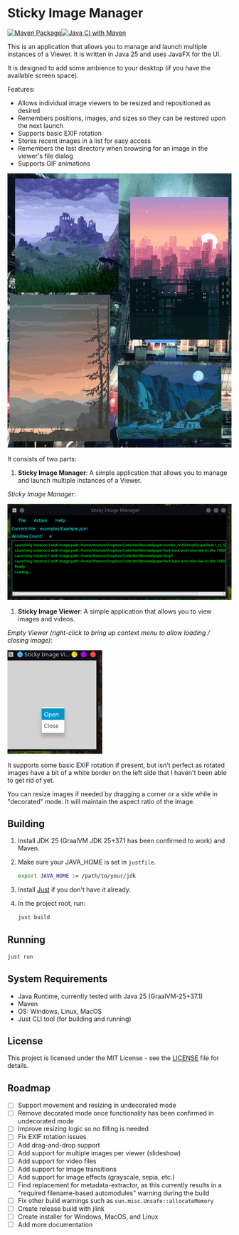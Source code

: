 # Sticky Image Manager

[![Maven Package](https://github.com/darkmusic/sticky-image-manager/actions/workflows/maven-publish.yml/badge.svg)](https://github.com/darkmusic/sticky-image-manager/actions/workflows/maven-publish.yml)[![Java CI with Maven](https://github.com/darkmusic/sticky-image-manager/actions/workflows/maven.yml/badge.svg)](https://github.com/darkmusic/sticky-image-manager/actions/workflows/maven.yml)

This is an application that allows you to manage and launch multiple instances of a Viewer.  It is written in Java 25 and uses JavaFX for the UI.

It is designed to add some ambience to your desktop (if you have the available screen space).

Features:

- Allows individual image viewers to be resized and repositioned as desired
- Remembers positions, images, and sizes so they can be restored upon the next launch
- Supports basic EXIF rotation
- Stores recent images in a list for easy access
- Remembers the last directory when browsing for an image in the viewer's file dialog
- Supports GIF animations


![Sticky Image Manager](res/Screencast.gif)

It consists of two parts:

1. **Sticky Image Manager**: A simple application that allows you to manage and launch multiple instances of a Viewer.

*Sticky Image Manager*:

![Sticky Image Manager](res/Manager.png)

1. **Sticky Image Viewer**: A simple application that allows you to view images and videos.

*Empty Viewer (right-click to bring up context menu to allow loading / closing image)*:

![Sticky Image Viewer](res/Viewer.png)

It supports some basic EXIF rotation if present, but isn't perfect as rotated images have a bit of a white border on the left side that I haven't been able to get rid of yet.

You can resize images if needed by dragging a corner or a side while in "decorated" mode.  It will maintain the aspect ratio of the image.

## Building

1. Install JDK 25 (GraalVM JDK 25+37.1 has been confirmed to work) and Maven.
2. Make sure your JAVA_HOME is set in `justfile`.

   ```bash
   export JAVA_HOME := /path/to/your/jdk
   ```

3. Install [Just](https://just.systems/) if you don't have it already.
4. In the project root, run:

   ```bash
   just build
   ```

## Running

```bash
just run
```

## System Requirements

- Java Runtime, currently tested with Java 25 (GraalVM-25+37.1)
- Maven
- OS: Windows, Linux, MacOS
- Just CLI tool (for building and running)

## License
This project is licensed under the MIT License - see the [LICENSE](LICENSE) file for details.

## Roadmap
- [ ] Support movement and resizing in undecorated mode
- [ ] Remove decorated mode once functionality has been confirmed in undecorated mode
- [ ] Improve resizing logic so no filling is needed
- [ ] Fix EXIF rotation issues
- [ ] Add drag-and-drop support
- [ ] Add support for multiple images per viewer (slideshow)
- [ ] Add support for video files
- [ ] Add support for image transitions
- [ ] Add support for image effects (grayscale, sepia, etc.)
- [ ] Find replacement for metadata-extractor, as this currently results in a "required filename-based automodules" warning during the build
- [ ] Fix other build warnings such as `sun.misc.Unsafe::allocateMemory`
- [ ] Create release build with jlink
- [ ] Create installer for Windows, MacOS, and Linux
- [ ] Add more documentation
